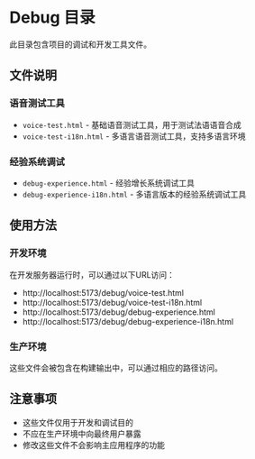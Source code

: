# Debug 目录

此目录包含项目的调试和开发工具文件。

## 文件说明

### 语音测试工具
- `voice-test.html` - 基础语音测试工具，用于测试法语语音合成
- `voice-test-i18n.html` - 多语言语音测试工具，支持多语言环境

### 经验系统调试
- `debug-experience.html` - 经验增长系统调试工具
- `debug-experience-i18n.html` - 多语言版本的经验系统调试工具

## 使用方法

### 开发环境
在开发服务器运行时，可以通过以下URL访问：
- http://localhost:5173/debug/voice-test.html
- http://localhost:5173/debug/voice-test-i18n.html
- http://localhost:5173/debug/debug-experience.html
- http://localhost:5173/debug/debug-experience-i18n.html

### 生产环境
这些文件会被包含在构建输出中，可以通过相应的路径访问。

## 注意事项

- 这些文件仅用于开发和调试目的
- 不应在生产环境中向最终用户暴露
- 修改这些文件不会影响主应用程序的功能
